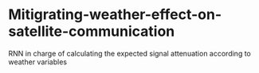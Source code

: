 # Mitigrating-weather-effect-on-satellite-communication
RNN in charge of calculating the expected signal attenuation according to weather variables
